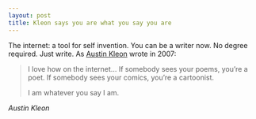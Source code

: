 ```yaml
---
layout: post
title: Kleon says you are what you say you are
---
```


The internet: a tool for self invention. You can be a writer now. No degree required. Just write. As [Austin Kleon](https://austinkleon.com/2007/02/19/time-travel-in-a-domestic-car/) wrote in 2007:

<blockquote><p>I love how on the internet... If somebody sees your poems, you’re a poet.  If somebody sees your comics, you’re a cartoonist.</p>

<p>I am whatever you say I am.</p></blockquote>

<cite>Austin Kleon</cite>
